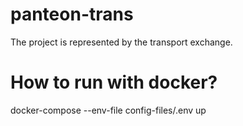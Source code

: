# panteon-trans
The project is represented by the transport exchange.


# How to run with docker?

docker-compose --env-file config-files/.env up




